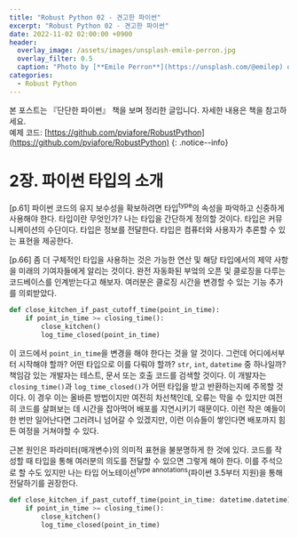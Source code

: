 ```yaml
---
title: "Robust Python 02 - 견고한 파이썬"
excerpt: "Robust Python 02 - 견고한 파이썬"
date: 2022-11-02 02:00:00 +0900
header:
  overlay_image: /assets/images/unsplash-emile-perron.jpg
  overlay_filter: 0.5
  caption: "Photo by [**Emile Perron**](https://unsplash.com/@emilep) on [**Unsplash**](https://unsplash.com/)"
categories:
  - Robust Python
---
```


본 포스트는 『단단한 파이썬』 책을 보며 정리한 글입니다. 자세한 내용은 책을 참고하세요.  
예제 코드: [https://github.com/pviafore/RobustPython](https://github.com/pviafore/RobustPython)
{: .notice--info}

# 2장. 파이썬 타입의 소개

[p.61] 파이썬 코드의 유지 보수성을 확보하려면 타입<sup>type</sup>의 속성을 파악하고 신중하게 사용해야 한다. 타입이란 무엇인가? 나는 타입을 간단하게 정의할 것이다. 타입은 커뮤니케이션의 수단이다. 타입은 정보를 전달한다. 타입은 컴퓨터와 사용자가 추론할 수 있는 표현을 제공한다.

[p.66] 좀 더 구체적인 타입을 사용하는 것은 가능한 연산 및 해당 타입에서의 제약 사항을 미래의 기여자들에게 알리는 것이다. 완전 자동화된 부엌의 오픈 및 클로징을 다루는 코드베이스를 인계받는다고 해보자. 여러분은 클로징 시간을 변경할 수 있는 기능 추가를 의뢰받았다. 

```python
def close_kitchen_if_past_cutoff_time(point_in_time):
    if point_in_time >= closing_time():
        close_kitchen()
        log_time_closed(point_in_time)
```

이 코드에서 `point_in_time`을 변경을 해야 한다는 것을 알 것이다. 그런데 어디에서부터 시작해야 할까? 어떤 타입으로 이를 다뤄야 할까? `str`, `int`, `datetime` 중 하나일까? 책임감 있는 개발자는 테스트, 문서 또는 호출 코드를 검색할 것이다. 이 개발자는 `closing_time()`과 `log_time_closed()`가 어떤 타입을 받고 반환하는지에 주목할 것이다. 이 경우 이는 올바른 방법이지만 여전히 차선책인데, 오류는 막을 수 있지만 여전히 코드를 살펴보는 데 시간을 잡아먹어 배포를 지연시키기 때문이다. 이런 작은 예들이 한 번만 일어난다면 그러려니 넘어갈 수 있겠지만, 이런 이슈들이 쌓인다면 배포까지 힘든 여정을 거쳐야할 수 있다.

근본 원인은 파라미터(매개변수)의 의미적 표현을 불분명하게 한 것에 있다. 코드를 작성할 때 타입을 통해 여러분의 의도를 전달할 수 있으면 그렇게 해야 한다. 이를 주석으로 할 수도 있지만 나는 타입 어노테이션<sup>type annotations</sup>(파이썬 3.5부터 지원)을 통해 전달하기를 권장한다.

```python
def close_kitchen_if_past_cutoff_time(point_in_time: datetime.datetime):
    if point_in_time >= closing_time():
        close_kitchen()
        log_time_closed(point_in_time)
```

